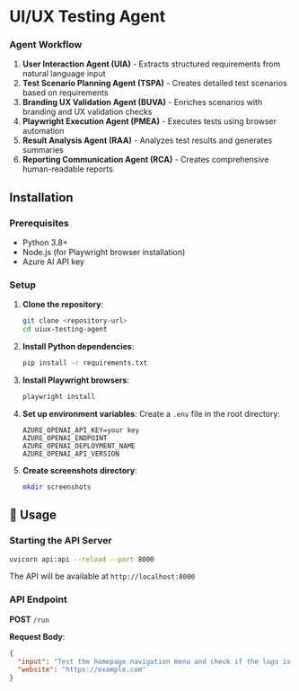 # UI/UX Testing Agent

### Agent Workflow

1. **User Interaction Agent (UIA)** - Extracts structured requirements from natural language input
2. **Test Scenario Planning Agent (TSPA)** - Creates detailed test scenarios based on requirements
3. **Branding UX Validation Agent (BUVA)** - Enriches scenarios with branding and UX validation checks
4. **Playwright Execution Agent (PMEA)** - Executes tests using browser automation
5. **Result Analysis Agent (RAA)** - Analyzes test results and generates summaries
6. **Reporting Communication Agent (RCA)** - Creates comprehensive human-readable reports

## Installation

### Prerequisites

- Python 3.8+
- Node.js (for Playwright browser installation)
- Azure AI API key

### Setup

1. **Clone the repository**:
   ```bash
   git clone <repository-url>
   cd uiux-testing-agent
   ```

2. **Install Python dependencies**:
   ```bash
   pip install -r requirements.txt
   ```

3. **Install Playwright browsers**:
   ```bash
   playwright install
   ```

4. **Set up environment variables**:
   Create a `.env` file in the root directory:
   ```env
   AZURE_OPENAI_API_KEY=your key
   AZURE_OPENAI_ENDPOINT
   AZURE_OPENAI_DEPLOYMENT_NAME
   AZURE_OPENAI_API_VERSION
   ```

5. **Create screenshots directory**:
   ```bash
   mkdir screenshots
   ```

## 🚀 Usage

### Starting the API Server

```bash
uvicorn api:api --reload --port 8000
```

The API will be available at `http://localhost:8000`

### API Endpoint

**POST** `/run`

**Request Body**:
```json
{
  "input": "Test the homepage navigation menu and check if the logo is properly displayed",
  "website": "https://example.com"
}
```
